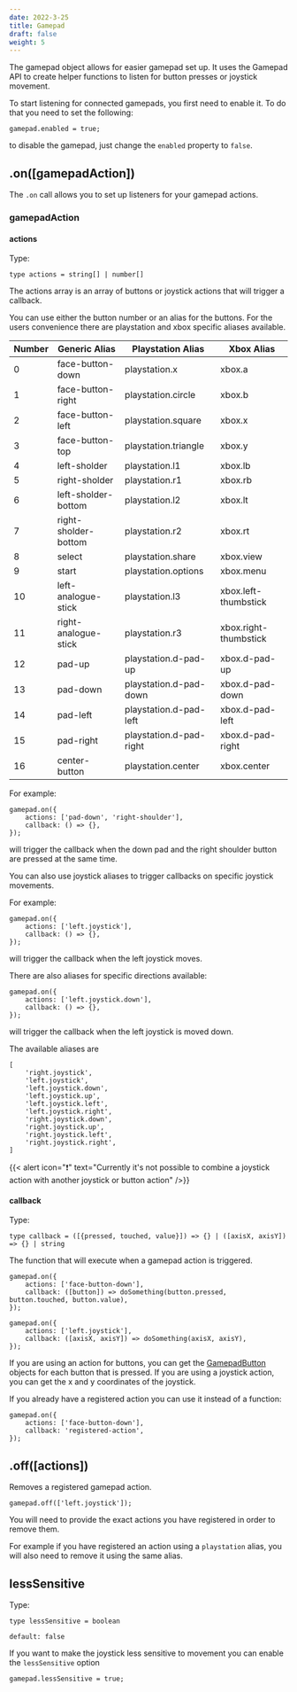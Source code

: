 ```yaml
---
date: 2022-3-25
title: Gamepad
draft: false
weight: 5
---
```


The gamepad object allows for easier gamepad set up. It uses the Gamepad API to create helper functions to listen for button presses or joystick movement.

To start listening for connected gamepads, you first need to enable it. To do that you need to set the following:

```{.javascript}
gamepad.enabled = true;
```

to disable the gamepad, just change the `enabled` property to `false`.

## .on([gamepadAction])

The `.on` call allows you to set up listeners for your gamepad actions.

### gamepadAction

#### actions

Type:

```{.javascript}
type actions = string[] | number[]
```

The actions array is an array of buttons or joystick actions that will trigger a callback.

You can use either the button number or an alias for the buttons. For the users convenience there are playstation and xbox specific aliases available.

| Number | Generic Alias        | Playstation Alias       | Xbox Alias            |
| ------ | -------------------- | ----------------------- | --------------------- |
| 0      | face-button-down     | playstation.x           | xbox.a                |
| 1      | face-button-right    | playstation.circle      | xbox.b                |
| 2      | face-button-left     | playstation.square      | xbox.x                |
| 3      | face-button-top      | playstation.triangle    | xbox.y                |
| 4      | left-sholder         | playstation.l1          | xbox.lb               |
| 5      | right-sholder        | playstation.r1          | xbox.rb               |
| 6      | left-sholder-bottom  | playstation.l2          | xbox.lt               |
| 7      | right-sholder-bottom | playstation.r2          | xbox.rt               |
| 8      | select               | playstation.share       | xbox.view             |
| 9      | start                | playstation.options     | xbox.menu             |
| 10     | left-analogue-stick  | playstation.l3          | xbox.left-thumbstick  |
| 11     | right-analogue-stick | playstation.r3          | xbox.right-thumbstick |
| 12     | pad-up               | playstation.d-pad-up    | xbox.d-pad-up         |
| 13     | pad-down             | playstation.d-pad-down  | xbox.d-pad-down       |
| 14     | pad-left             | playstation.d-pad-left  | xbox.d-pad-left       |
| 15     | pad-right            | playstation.d-pad-right | xbox.d-pad-right      |
| 16     | center-button        | playstation.center      | xbox.center           |

For example:

```{.javascript}
gamepad.on({
    actions: ['pad-down', 'right-shoulder'],
    callback: () => {},
});
```

will trigger the callback when the down pad and the right shoulder button are pressed at the same time.

You can also use joystick aliases to trigger callbacks on specific joystick movements.

For example:

```{.javascript}
gamepad.on({
    actions: ['left.joystick'],
    callback: () => {},
});
```

will trigger the callback when the left joystick moves.

There are also aliases for specific directions available:

```{.javascript}
gamepad.on({
    actions: ['left.joystick.down'],
    callback: () => {},
});
```

will trigger the callback when the left joystick is moved down.

The available aliases are

```{.javascript}
[
    'right.joystick',
    'left.joystick',
    'left.joystick.down',
    'left.joystick.up',
    'left.joystick.left',
    'left.joystick.right',
    'right.joystick.down',
    'right.joystick.up',
    'right.joystick.left',
    'right.joystick.right',
]
```

{{< alert icon="❗" text="Currently it's not possible to combine a joystick action with another joystick or button action" />}}

#### callback

Type:

```{.javascript}
type callback = ([{pressed, touched, value}]) => {} | ([axisX, axisY]) => {} | string
```

The function that will execute when a gamepad action is triggered.

```{.javascript}
gamepad.on({
    actions: ['face-button-down'],
    callback: ([button]) => doSomething(button.pressed, button.touched, button.value),
});
```

```{.javascript}
gamepad.on({
    actions: ['left.joystick'],
    callback: ([axisX, axisY]) => doSomething(axisX, axisY),
});
```

If you are using an action for buttons, you can get the [GamepadButton](https://developer.mozilla.org/en-US/docs/Web/API/GamepadButton) objects for each button that is pressed. If you are using a joystick action, you can get the x and y coordinates of the joystick.

If you already have a registered action you can use it instead of a function:

```{.javascript}
gamepad.on({
    actions: ['face-button-down'],
    callback: 'registered-action',
});
```

## .off([actions])

Removes a registered gamepad action.

```{.javascript}
gamepad.off(['left.joystick']);
```

You will need to provide the exact actions you have registered in order to remove them.

For example if you have registered an action using a `playstation` alias, you will also need to remove it using the same alias.

## lessSensitive

Type:

```{.javascript}
type lessSensitive = boolean
```

`default: false`

If you want to make the joystick less sensitive to movement you can enable the `lessSensitive` option

```{.javascript}
gamepad.lessSensitive = true;
```
